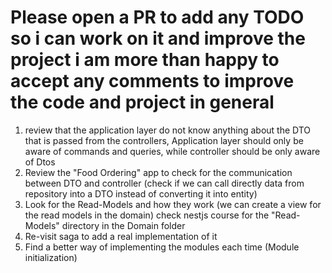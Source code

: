 # Please open a PR to add any TODO so i can work on it and improve the project i am more than happy to accept any comments to improve the code and project in general

1. review that the application layer do not know anything about the DTO that is passed from the controllers, Application layer should only be aware of commands and queries, while controller should be only aware of Dtos
2. Review the "Food Ordering" app to check for the communication between DTO and controller (check if we can call directly data from repository into a DTO instead of converting it into entity)
3. Look for the Read-Models and how they work (we can create a view for the read models in the domain) check nestjs course for the "Read-Models" directory in the Domain folder
4. Re-visit saga to add a real implementation of it
5. Find a better way of implementing the modules each time (Module initialization)
